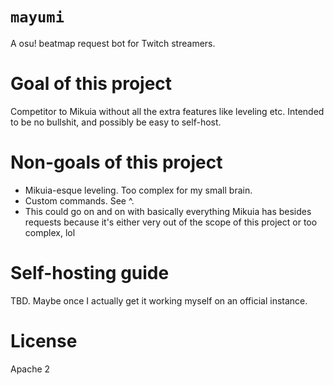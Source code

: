 # `mayumi`
A osu! beatmap request bot for Twitch streamers.

# Goal of this project
Competitor to Mikuia without all the extra features like leveling etc. Intended to be no bullshit, and possibly be easy to self-host.

# Non-goals of this project
- Mikuia-esque leveling. Too complex for my small brain.
- Custom commands. See ^.
- This could go on and on with basically everything Mikuia has besides requests because it's either very out of the scope of this project or too complex, lol

# Self-hosting guide
TBD. Maybe once I actually get it working myself on an official instance.

# License
Apache 2
